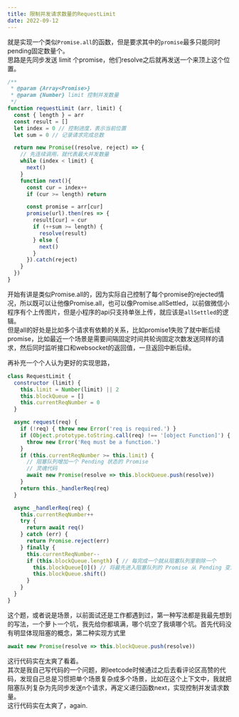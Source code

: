```yaml
---
title: 限制并发请求数量的RequestLimit
date: 2022-09-12
---
```


就是实现一个类似`Promise.all`的函数，但是要求其中的`promise`最多只能同时pending固定数量个。  
思路是先同步发送 limit 个promise，他们resolve之后就再发送一个来顶上这个位置。
```javascript
/**
 * @param {Array<Promise>} 
 * @param {Number} limit 控制并发数量
 */
function requestLimit (arr, limit) {
  const { length } = arr
  const result = []
  let index = 0 // 控制进度，表示当前位置
  let sum = 0 // 记录请求完成总数

  return new Promise((resolve, reject) => {
    // 先连续调用，就代表最大并发数量
    while (index < limit) {
      next()
    }
    function next(){
      const cur = index++
      if (cur >= length) return

      const promise = arr[cur]
      promise(url).then(res => {
        result[cur] = cur
        if (++sum >= length) {
          resolve(result)
        } else {
          next()
        }
      }).catch(reject)
    }
  })
}
```
开始有讲是类似Promise.all的，因为实际自己控制了每个promise的rejected情况，所以既可以让他像Promise.all，也可以像Promise.allSettled，以前做微信小程序有个上传图片，但是小程序的api只支持单张上传，就应该是`allSettled`的逻辑。  
但是all的好处是比如多个请求有依赖的关系，比如promise1失败了就中断后续promise，比如最近一个场景是需要间隔固定时间共轮询固定次数发送同样的请求，然后同时监听接口和websocket的返回值，一旦返回中断后续。

再补充一个个人认为更好的实现思路，
```javascript
class RequestLimit {
  constructor (limit) { 
    this.limit = Number(limit) || 2
    this.blockQueue = [] 
    this.currentReqNumber = 0
  } 

  async request(req) {
    if (!req) { throw new Error('req is required.') } 
    if (Object.prototype.toString.call(req) !== '[object Function]') { 
      throw new Error('Req must be a function.') 
    } 
    if (this.currentReqNumber >= this.limit) {
      // 阻塞队列增加一个 Pending 状态的 Promise
      // 灵魂代码
      await new Promise(resolve => this.blockQueue.push(resolve)) 
    } 
    return this._handlerReq(req)
  } 

  async _handlerReq(req) { 
    this.currentReqNumber++
    try { 
      return await req() 
    } catch (err) { 
      return Promise.reject(err) 
    } finally { 
      this.currentReqNumber--
      if (this.blockQueue.length) { // 每完成一个就从阻塞队列里剔除一个 
        this.blockQueue[0]() // 将最先进入阻塞队列的 Promise 从 Pending 变为 Fulfilled 
        this.blockQueue.shift() 
      } 
    }
  }
}
```
这个题，或者说是场景，以前面试还是工作都遇到过，第一种写法都是我最先想到的写法，一个萝卜一个坑，我先给你都填满，哪个坑空了我填哪个坑。首先代码没有明显体现阻塞的概念，第二种实现方式里
```javascript
await new Promise(resolve => this.blockQueue.push(resolve)) 
```
这行代码实在太爽了看着。  
其次是我自己写代码的一个问题，刷leetcode时候通过之后去看评论区高赞的代码，发现自己总是习惯把单个场景复杂成多个场景，比如在这个上下文中，我就把阻塞队列复杂为先同步发送n个请求，再定义递归函数next，实现控制并发请求数量。  
这行代码实在太爽了，again.